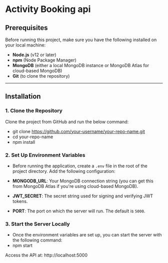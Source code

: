 # Activity Booking api

## Prerequisites

Before running this project, make sure you have the following installed on your local machine:

- **Node.js** (v12 or later)
- **npm** (Node Package Manager)
- **MongoDB** (either a local MongoDB instance or MongoDB Atlas for cloud-based MongoDB)
- **Git** (to clone the repository)

---

## Installation

### 1. Clone the Repository

Clone the project from GitHub and run the below command:

- git clone https://github.com/your-username/your-repo-name.git
- cd your-repo-name
- npm install

### 2. Set Up Environment Variables

- Before running the application, create a `.env` file in the root of the project directory. Add the following configuration:

- **MONGODB_URL**: Your MongoDB connection string (you can get this from MongoDB Atlas if you're using cloud-based MongoDB).
- **JWT_SECRET**: The secret string used for signing and verifying JWT tokens.
- **PORT**: The port on which the server will run. The default is `5000`.

### 3. Start the Server Locally

- Once the environment variables are set up, you can start the server with the following command:
- npm start

Access the API at: http://localhost:5000
